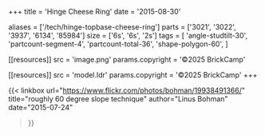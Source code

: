 +++
title = 'Hinge Cheese Ring'
date  = '2015-08-30'

aliases = ['/tech/hinge-topbase-cheese-ring']
parts = ['3021', '3022', '3937', '6134', '85984']
size  = ['6s', '6s', '2s']
tags  = [
  'angle-studtilt-30',
  'partcount-segment-4',
  'partcount-total-36',
  'shape-polygon-60',
]

[[resources]]
src              = 'image.png'
params.copyright = '©2025 BrickCamp'

[[resources]]
src              = 'model.ldr'
params.copyright = '©2025 BrickCamp'
+++

{{< linkbox
    url="https://www.flickr.com/photos/bohman/19938491366/"
    title="roughly 60 degree slope technique"
    author="Linus Bohman"
    date="2015-07-24"
>}}

